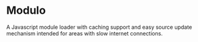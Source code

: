 # Modulo
A Javascript module loader with caching support and easy source update mechanism intended for areas with slow internet connections. 
